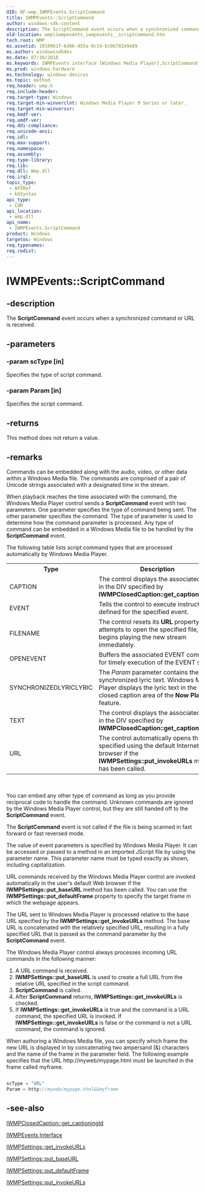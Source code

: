 ```yaml
---
UID: NF:wmp.IWMPEvents.ScriptCommand
title: IWMPEvents::ScriptCommand
author: windows-sdk-content
description: The ScriptCommand event occurs when a synchronized command or URL is received.
old-location: wmp\iwmpevents_iwmpevents__scriptcommand.htm
tech.root: WMP
ms.assetid: 1010961f-6d06-455a-9c14-bc06702e9e89
ms.author: windowssdkdev
ms.date: 07/30/2018
ms.keywords: IWMPEvents interface [Windows Media Player],ScriptCommand method, IWMPEvents.ScriptCommand, IWMPEvents::ScriptCommand, IWMPEventsScriptCommand, ScriptCommand, ScriptCommand method [Windows Media Player], ScriptCommand method [Windows Media Player],IWMPEvents interface, wmp.iwmpevents_iwmpevents__scriptcommand, wmp/IWMPEvents::ScriptCommand
ms.prod: windows-hardware
ms.technology: windows-devices
ms.topic: method
req.header: wmp.h
req.include-header: 
req.target-type: Windows
req.target-min-winverclnt: Windows Media Player 9 Series or later.
req.target-min-winversvr: 
req.kmdf-ver: 
req.umdf-ver: 
req.ddi-compliance: 
req.unicode-ansi: 
req.idl: 
req.max-support: 
req.namespace: 
req.assembly: 
req.type-library: 
req.lib: 
req.dll: Wmp.dll
req.irql: 
topic_type:
 - APIRef
 - kbSyntax
api_type:
 - COM
api_location:
 - wmp.dll
api_name:
 - IWMPEvents.ScriptCommand
product: Windows
targetos: Windows
req.typenames: 
req.redist: 
---
```


# IWMPEvents::ScriptCommand


## -description



The <b>ScriptCommand</b> event occurs when a synchronized command or URL is received.




## -parameters




### -param scType [in]

Specifies the type of script command.


### -param Param [in]

Specifies the script command.


## -returns



This method does not return a value.




## -remarks



Commands can be embedded along with the audio, video, or other data within a Windows Media file. The commands are comprised of a pair of Unicode strings associated with a designated time in the stream.

When playback reaches the time associated with the command, the Windows Media Player control sends a <b>ScriptCommand</b> event with two parameters. One parameter specifies the type of command being sent. The other parameter specifies the command. The type of parameter is used to determine how the command parameter is processed. Any type of command can be embedded in a Windows Media file to be handled by the <b>ScriptCommand</b> event.

The following table lists script command types that are processed automatically by Windows Media Player.

<table>
<tr>
<th>Type
            </th>
<th>Description
            </th>
</tr>
<tr>
<td>CAPTION</td>
<td>The control displays the associated text in the DIV specified by <b>IWMPClosedCaption::get_captioningID</b>.</td>
</tr>
<tr>
<td>EVENT</td>
<td>Tells the control to execute instructions defined for the specified event.</td>
</tr>
<tr>
<td>FILENAME</td>
<td>The control resets its <b>URL</b> property, attempts to open the specified file, and begins playing the new stream immediately.</td>
</tr>
<tr>
<td>OPENEVENT</td>
<td>Buffers the associated EVENT command for timely execution of the EVENT script.</td>
</tr>
<tr>
<td>SYNCHRONIZEDLYRICLYRIC</td>
<td>The <i>Param</i> parameter contains the synchronized lyric text. Windows Media Player displays the lyric text in the closed caption area of the <b>Now Playing</b> feature.</td>
</tr>
<tr>
<td>TEXT</td>
<td>The control displays the associated text in the DIV specified by <b>IWMPClosedCaption::get_captioningID</b>.</td>
</tr>
<tr>
<td>URL</td>
<td>The control automatically opens the URL specified using the default Internet browser if the <b>IWMPSettings::put_invokeURLs</b> method has been called.</td>
</tr>
</table>
 

You can embed any other type of command as long as you provide reciprocal code to handle the command. Unknown commands are ignored by the Windows Media Player control, but they are still handed off to the <b>ScriptCommand</b> event.

The <b>ScriptCommand</b> event is not called if the file is being scanned in fast forward or fast reversed mode.

The value of event parameters is specified by Windows Media Player. It can be accessed or passed to a method in an imported JScript file by using the parameter name. This parameter name must be typed exactly as shown, including capitalization.

URL commands received by the Windows Media Player control are invoked automatically in the user's default Web browser if the <b>IWMPSettings::put_baseURL</b> method has been called. You can use the <b>IWMPSettings::put_defaultFrame</b> property to specify the target frame in which the webpage appears.

The URL sent to Windows Media Player is processed relative to the base URL specified by the <b>IWMPSettings::get_invokeURLs</b> method. The base URL is concatenated with the relatively specified URL, resulting in a fully specified URL that is passed as the command parameter by the <b>ScriptCommand</b> event.

The Windows Media Player control always processes incoming URL commands in the following manner:

<ol>
<li>A URL command is received.</li>
<li><b>IWMPSettings::put_baseURL</b> is used to create a full URL from the relative URL specified in the script command.</li>
<li><b>ScriptCommand</b> is called.</li>
<li>After <b>ScriptCommand</b> returns, <b>IWMPSettings::get_invokeURLs</b> is checked.</li>
<li>If <b>IWMPSettings::get_invokeURLs</b> is true and the command is a URL command, the specified URL is invoked. If <b>IWMPSettings::get_invokeURLs</b> is false or the command is not a URL command, the command is ignored.</li>
</ol>
When authoring a Windows Media file, you can specify which frame the new URL is displayed in by concatenating two ampersand (&amp;) characters and the name of the frame in the parameter field. The following example specifies that the URL http://myweb/mypage.html must be launched in the frame called myframe.


```cpp

scType = "URL"
Param = http://myweb/mypage.html&&myframe


```





## -see-also




<a href="https://msdn.microsoft.com/c6aa1710-9686-439b-b098-7a3e5da532ee">IWMPClosedCaption::get_captioningId</a>



<a href="https://msdn.microsoft.com/396545d5-8844-4dd2-9ed5-e4ed77f352ac">IWMPEvents Interface</a>



<a href="https://msdn.microsoft.com/a29ea1ba-8994-4d0f-8c53-8abba8fe997d">IWMPSettings::get_invokeURLs</a>



<a href="https://msdn.microsoft.com/ae070004-e90e-4f1e-b8b8-15deccdc48ad">IWMPSettings::put_baseURL</a>



<a href="https://msdn.microsoft.com/9b035e4e-84c5-46ea-aa8a-2e66810284b2">IWMPSettings::put_defaultFrame</a>



<a href="https://msdn.microsoft.com/4c62ba8e-8fca-4cfe-9a52-6b6ac2c7c0de">IWMPSettings::put_invokeURLs</a>
 

 

